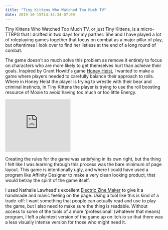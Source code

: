 ```yaml
---
title: "Tiny Kittens Who Watched Too Much TV"
date: 2019-10-15T14:14:34-07:00
---
```


Tiny Kittens Who Watched Too Much TV, or just Tiny Kittens, is a micro-TTRPG that I drafted in two days for my partner. She and I have played a lot of roleplaying games together that focus on combat as a major pillar of play, but oftentimes I look over to find her listless at the end of a long round of combat.

The game doesn't so much solve this problem as remove it entirely to focus on characters who are more likely to get themselves hurt than achieve their goals. Inspired by Grant Howitt's game [Honey Heist](https://gshowitt.itch.io/honey-heist), I wanted to make a game where players needed to carefully balance their approach to rolls. Where in Honey Heist the player is trying to wrestle with their bear and criminal instincts, in Tiny Kittens the player is trying to use the roll boosting resource of Moxie to avoid having too much or too little Energy.

<aside>
  <iframe frameborder="0" src="https://itch.io/embed/481239?linkback=true&amp;bg_color=fad6a3&amp;fg_color=5a5a5a&amp;link_color=21989e&amp;border_color=c192b2" width="208" height="167"></iframe>
</aside>

Creating the rules for the game was satisfying in its own right, but the thing I felt like I was learning through this process was the bare minimum of page layout. This game is intentionally ugly, and where I could have used a program like Affinity Designer to make a very clean looking product, that would betray the spirit of the game itself.

I used Nathalie Lawhead's excellent [Electric Zine Maker](https://alienmelon.itch.io/electric-zine-maker) to give it a handmade and manic feeling on the page. Using a tool like this is kind of a trade-off: I want something that people can actually read and use to play the game, but I also need to make sure the thing is readable. Without access to some of the tools of a more 'professional' (whatever that means) program, I left a plaintext version of the game up on itch.io so that there was a less visually intense version for those who might need it.